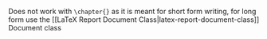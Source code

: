 

Does not work with `\chapter{}` as it is meant for short form writing, for long form use the [[LaTeX Report Document Class|latex-report-document-class]] Document class
